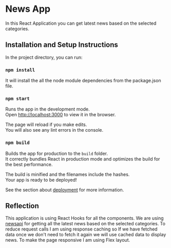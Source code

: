 # News App

In this React Application you can get latest news based on the selected categories.

## Installation and Setup Instructions

In the project directory, you can run:

### `npm install`

It will install the all the node module dependencies from the package.json file.

### `npm start`

Runs the app in the development mode.\
Open [http://localhost:3000](http://localhost:3000) to view it in the browser.

The page will reload if you make edits.\
You will also see any lint errors in the console.

### `npm build`

Builds the app for production to the `build` folder.\
It correctly bundles React in production mode and optimizes the build for the best performance.

The build is minified and the filenames include the hashes.\
Your app is ready to be deployed!

See the section about [deployment](https://facebook.github.io/create-react-app/docs/deployment) for more information.

## Reflection

This application is using React Hooks for all the components.
We are using [newsapi](https://newsapi.org/) for getting all the latest news based on the selected categories.
To reduce request calls I am using response caching so If we have fetched data once we don't need to fetch it again we will use cached data to display news.
To make the page responsive I am using Flex layout.
